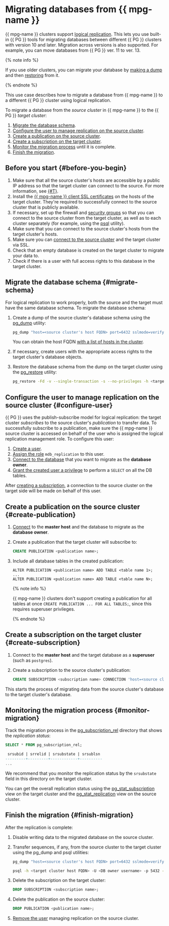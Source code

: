 # Migrating databases from {{ mpg-name }}

{{ mpg-name }} clusters support [logical replication](https://www.postgresql.org/docs/current/logical-replication.html). This lets you use built-in {{ PG }} tools for migrating databases between different {{ PG }} clusters with version 10 and later. Migration across versions is also supported. For example, you can move databases from {{ PG }} ver. 11 to ver. 13.

{% note info %}

If you use older clusters, you can migrate your database by [making a dump](https://www.postgresql.org/docs/current/app-pgdump.html) and then [restoring](https://www.postgresql.org/docs/current/app-pgrestore.html) from it.

{% endnote %}

This use case describes how to migrate a database from {{ mpg-name }} to a different {{ PG }} cluster using logical replication.

To migrate a database from the *source cluster* in {{ mpg-name }} to the {{ PG }} *target cluster*:

1. [Migrate the database schema](#migrate-schema).
1. [Configure the user to manage replication on the source cluster](#configure-user).
1. [Create a publication on the source cluster](#create-publication).
1. [Create a subscription on the target cluster](#create-subscription).
1. [Monitor the migration process](#monitor-migration) until it is complete.
1. [Finish the migration](#finish-migration).

## Before you start {#before-you-begin}

1. Make sure that all the source cluster's hosts are accessible by a public IP address so that the target cluster can connect to the source. For more information, see [{#T}](../operations/cluster-create.md).
1. Install the [{{ mpg-name }} client SSL certificates](../operations/connect.md#configuring-an-ssl-certificate) on the hosts of the target cluster. They're required to successfully connect to the source cluster that is publicly available.
1. If necessary, set up the firewall and [security groups](../operations/connect.md#configuring-security-groups) so that you can connect to the source cluster from the target cluster, as well as to each cluster separately (for example, using the [psql](https://www.postgresql.org/docs/current/app-psql.html) utility).
1. Make sure that you can connect to the source cluster's hosts from the target cluster's hosts.
1. Make sure you can [connect to the source cluster](../operations/connect.md) and the target cluster via SSL.
1. Check that an empty database is created on the target cluster to migrate your data to.
1. Check if there is a user with full access rights to this database in the target cluster.

## Migrate the database schema {#migrate-schema}

For logical replication to work properly, both the source and the target must have the same database schema. To migrate the database schema:

1. Create a dump of the source cluster's database schema using the [pg_dump](https://www.postgresql.org/docs/current/app-pgdump.html) utility:

   ```bash
   pg_dump "host=<source cluster's host FQDN> port=6432 sslmode=verify-full dbname=<DB name> user=<DB owner username>" --schema-only --no-privileges --no-subscriptions --no-publications -Fd -f <dump directory>
   ```

   You can obtain the host FQDN [with a list of hosts in the cluster](../operations/hosts.md#list).

1. If necessary, create users with the appropriate access rights to the target cluster's database objects.

1. Restore the database schema from the dump on the target cluster using the [pg_restore](https://www.postgresql.org/docs/current/app-pgrestore.html) utility:

   ```bash
   pg_restore -Fd -v --single-transaction -s --no-privileges -h <target cluster host FQDN> -U <DB owner username> -p 5432 -d <DB name> <dump directory>
   ```

## Configure the user to manage replication on the source cluster {#configure-user}

{{ PG }} uses the publish-subscribe model for logical replication: the target cluster *subscribes* to the source cluster's *publication* to transfer data. To successfully subscribe to a publication, make sure the {{ mpg-name }} source cluster is accessed on behalf of the user who is assigned the logical replication management role. To configure this user:

1. [Create a user](../operations/cluster-users.md#adduser).
1. [Assign the role](../operations/grant.md#grant-role) `mdb_replication` to this user.
1. [Connect to the database](../operations/connect.md) that you want to migrate as the **database owner**.
1. [Grant the created user a privilege](../operations/grant.md#grant-privilege) to perform a `SELECT` on all the DB tables.

After [creating a subscription](#create-subscription), a connection to the source cluster on the target side will be made on behalf of this user.

## Create a publication on the source cluster {#create-publication}

1. [Connect](../operations/connect.md) to the **master host** and the database to migrate as the **database owner**.

1. Create a publication that the target cluster will subscribe to:

   ```sql
   CREATE PUBLICATION <publication name>;
   ```

1. Include all database tables in the created publication:

    ```
    ALTER PUBLICATION <publication name> ADD TABLE <table name 1>;
    ...
    ALTER PUBLICATION <publication name> ADD TABLE <table name N>;
    ```

    {% note info %}

    {{ mpg-name }} clusters don't support creating a publication for all tables at once `CREATE PUBLICATION ... FOR ALL TABLES;`, since this requires superuser privileges.

    {% endnote %}

## Create a subscription on the target cluster {#create-subscription}

1. Connect to the **master host** and the target database as a **superuser** (such as `postgres`).

1. Create a subscription to the source cluster's publication:

   ```sql
   CREATE SUBSCRIPTION <subscription name> CONNECTION 'host=<source cluster host FQDN> port=6432 sslmode=verify-full dbname=<name of the DB to migrate> user=<name of the user to manage replication> password=<user password>' PUBLICATION <publication name>;
   ```

This starts the process of migrating data from the source cluster's database to the target cluster's database.

## Monitoring the migration process {#monitor-migration}

Track the migration process in the [pg_subscription_rel](https://www.postgresql.org/docs/current/catalog-pg-subscription-rel.html) directory that shows the *replication status*:

```sql
SELECT * FROM pg_subscription_rel;

 srsubid | srrelid | srsubstate | srsublsn
---------+---------+------------+----------
...
```

We recommend that you monitor the replication status by the `srsubstate` field in this directory on the target cluster.

You can get the overall replication status using the [pg_stat_subscription](https://www.postgresql.org/docs/current/monitoring-stats.html#MONITORING-PG-STAT-SUBSCRIPTION) view on the target cluster and the [pg_stat_replication](https://www.postgresql.org/docs/current/monitoring-stats.html#MONITORING-PG-STAT-REPLICATION-VIEW) view on the source cluster.

## Finish the migration {#finish-migration}

After the replication is complete:

1. Disable writing data to the migrated database on the source cluster.

1. Transfer sequences, if any, from the source cluster to the target cluster using the pg_dump and psql utilities:

   ```bash
   pg_dump "host=<source cluster's host FQDN> port=6432 sslmode=verify-full dbname=<DB name> user=<DB owner username>" --data-only -t '*.*_seq' > <name of the file with sequences>
   ```

   ```bash
   psql -h <target cluster host FQDN> -U <DB owner username> -p 5432 -d <DB name> < <name of the file with sequences>
   ```

1. Delete the subscription on the target cluster:

   ```sql
   DROP SUBSCRIPTION <subscription name>;
   ```

1. Delete the publication on the source cluster:

   ```sql
   DROP PUBLICATION <publication name>;
   ```

1. [Remove the user](../operations/cluster-users.md#removeuser) managing replication on the source cluster.

